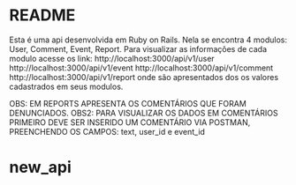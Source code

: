 # README

Esta é uma api desenvolvida em Ruby on Rails. Nela se encontra 4 modulos: User, Comment, Event, Report.
Para visualizar as informações de cada modulo acesse os link: http://localhost:3000/api/v1/user http://localhost:3000/api/v1/event http://localhost:3000/api/v1/comment http://localhost:3000/api/v1/report onde são apresentados dos os valores cadastrados em seus modulos.

OBS: EM REPORTS APRESENTA OS COMENTÁRIOS QUE FORAM DENUNCIADOS.
OBS2: PARA VISUALIZAR OS DADOS EM COMENTÁRIOS PRIMEIRO DEVE SER INSERIDO UM COMENTÁRIO VIA POSTMAN, PREENCHENDO OS CAMPOS: text, user_id e event_id
# new_api
